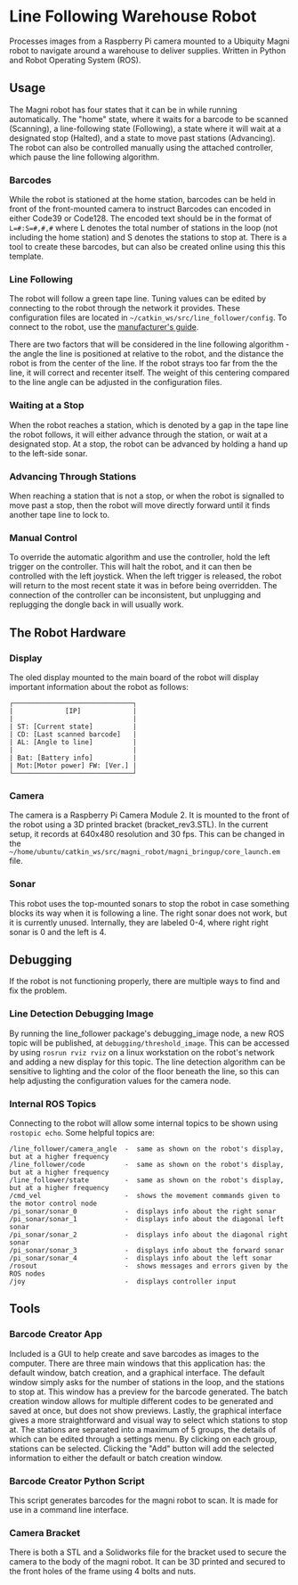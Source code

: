 # Line Following Warehouse Robot
Processes images from a Raspberry Pi camera mounted to a Ubiquity Magni robot to navigate around a warehouse to deliver supplies. Written in Python and Robot Operating System (ROS).

## Usage
The Magni robot has four states that it can be in while running automatically. The "home" state, where it waits for a barcode to be scanned (Scanning), a line-following state (Following), a state where it will wait at a designated stop (Halted), and a state to move past stations (Advancing). The robot can also be controlled manually using the attached controller, which pause the line following algorithm.

### Barcodes
While the robot is stationed at the home station, barcodes can be held in front of the front-mounted camera to instruct  Barcodes can encoded in either Code39 or Code128. The encoded text should be in the format of `L=#:S=#,#,#` where L denotes the total number of stations in the loop (not including the home station) and S denotes the stations to stop at. There is a tool to create these barcodes, but can also be created online using this this template.

### Line Following
The robot will follow a green tape line. Tuning values can be edited by connecting to the robot through the network it provides. These configuration files are located in `~/catkin_ws/src/line_follower/config`. To connect to the robot, use the [manufacturer's guide](https://learn.ubiquityrobotics.com/noetic_quick_start_connecting).

There are two factors that will be considered in the line following algorithm - the angle the line is positioned at relative to the robot, and the distance the robot is from the center of the line. If the robot strays too far from the the line, it will correct and recenter itself. The weight of this centering compared to the line angle can be adjusted in the configuration files.

### Waiting at a Stop
When the robot reaches a station, which is denoted by a gap in the tape line the robot follows, it will either advance through the station, or wait at a designated stop. At a stop, the robot can be advanced by holding a hand up to the left-side sonar.

### Advancing Through Stations
When reaching a station that is not a stop, or when the robot is signalled to move past a stop, then the robot will move directly forward until it finds another tape line to lock to.

### Manual Control
To override the automatic algorithm and use the controller, hold the left trigger on the controller. This will halt the robot, and it can then be controlled with the left joystick. When the left trigger is released, the robot will return to the most recent state it was in before being overridden. The connection of the controller can be inconsistent, but unplugging and replugging the dongle back in will usually work.

## The Robot Hardware
### Display
The oled display mounted to the main board of the robot will display important information about the robot as follows:

```
┌──────────────────────────────┐
|             [IP]             |
|                              |
| ST: [Current state]          |
| CD: [Last scanned barcode]   |
| AL: [Angle to line]          |
|                              |
| Bat: [Battery info]          |
| Mot:[Motor power] FW: [Ver.] |
└──────────────────────────────┘
```

### Camera
The camera is a Raspberry Pi Camera Module 2. It is mounted to the front of the robot using a 3D printed bracket (bracket_rev3.STL). In the current setup, it records at 640x480 resolution and 30 fps. This can be changed in the `~/home/ubuntu/catkin_ws/src/magni_robot/magni_bringup/core_launch.em` file.

### Sonar
This robot uses the top-mounted sonars to stop the robot in case something blocks its way when it is following a line. The right sonar does not work, but it is currently unused. Internally, they are labeled 0-4, where right right sonar is 0 and the left is 4. 

## Debugging 
If the robot is not functioning properly, there are multiple ways to find and fix the problem. 

### Line Detection Debugging Image
By running the line_follower package's debugging_image node, a new ROS topic will be published, at `debugging/threshold_image`. This can be accessed by using `rosrun rviz rviz` on a linux workstation on the robot's network and adding a new display for this topic. The line detection algorithm can be sensitive to lighting and the color of the floor beneath the line, so this can help adjusting the configuration values for the camera node.

### Internal ROS Topics
Connecting to the robot will allow some internal topics to be shown using `rostopic echo`. Some helpful topics are:
```
/line_follower/camera_angle  -  same as shown on the robot's display, but at a higher frequency
/line_follower/code          -  same as shown on the robot's display, but at a higher frequency
/line_follower/state         -  same as shown on the robot's display, but at a higher frequency
/cmd_vel                     -  shows the movement commands given to the motor control node
/pi_sonar/sonar_0            -  displays info about the right sonar 
/pi_sonar/sonar_1            -  displays info about the diagonal left sonar 
/pi_sonar/sonar_2            -  displays info about the diagonal right sonar 
/pi_sonar/sonar_3            -  displays info about the forward sonar 
/pi_sonar/sonar_4            -  displays info about the left sonar 
/rosout                      -  shows messages and errors given by the ROS nodes
/joy                         -  displays controller input
```

## Tools
### Barcode Creator App
Included is a GUI to help create and save barcodes as images to the computer. There are three main windows that this application has: the default window, batch creation, and a graphical interface. The default window simply asks for the number of stations in the loop, and the stations to stop at. This window has a preview for the barcode generated. The batch creation window allows for multiple different codes to be generated and saved at once, but does not show previews. Lastly, the graphical interface gives a more straightforward and visual way to select which stations to stop at. The stations are separated into a maximum of 5 groups, the details of which can be edited through a settings menu. By clicking on each group, stations can be selected. Clicking the "Add" button will add the selected information to either the default or batch creation window.

### Barcode Creator Python Script
This script generates barcodes for the magni robot to scan. It is made for use in a command line interface.

### Camera Bracket
There is both a STL and a Solidworks file for the bracket used to secure the camera to the body of the magni robot. It can be 3D printed and secured to the front holes of the frame using 4 bolts and nuts.